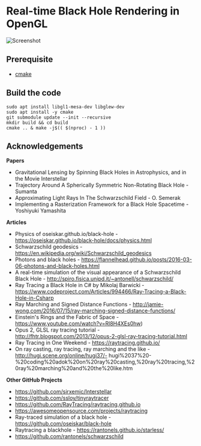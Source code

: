 # Real-time Black Hole Rendering in OpenGL

![Screenshot](docs/blackhole-screenrecord.gif)

## Prerequisite
- [cmake](https://cmake.org/)

## Build the code
```
sudo apt install libgl1-mesa-dev libglew-dev
sudo apt install -y cmake
git submodule update --init --recursive
mkdir build && cd build
cmake .. & make -j$(( $(nproc) - 1 ))
```

## Acknowledgements

**Papers**

- Gravitational Lensing by Spinning Black Holes in Astrophysics, and in the Movie Interstellar
- Trajectory Around A Spherically Symmetric Non-Rotating Black Hole - Sumanta
- Approximating Light Rays In The Schwarzschild Field - O. Semerak
- Implementing a Rasterization Framework for a Black Hole Spacetime - Yoshiyuki Yamashita

<!-- https://arxiv.org/pdf/1502.03808.pdf -->
<!-- https://arxiv.org/pdf/1109.0676.pdf -->
<!-- https://arxiv.org/pdf/1412.5650.pdf -->
<!-- https://pdfs.semanticscholar.org/56ff/9c575c29ae8ed6042e23075ff0ca00031ccc.pdfhttps://pdfs.semanticscholar.org/56ff/9c575c29ae8ed6042e23075ff0ca00031ccc.pdf -->

**Articles**

- Physics of oseiskar.github.io/black-hole - https://oseiskar.github.io/black-hole/docs/physics.html
- Schwarzschild geodesics - https://en.wikipedia.org/wiki/Schwarzschild_geodesics
- Photons and black holes - https://flannelhead.github.io/posts/2016-03-06-photons-and-black-holes.html
- A real-time simulation of the visual appearance of a Schwarzschild Black Hole - http://spiro.fisica.unipd.it/~antonell/schwarzschild/
- Ray Tracing a Black Hole in C# by Mikolaj Barwicki - https://www.codeproject.com/Articles/994466/Ray-Tracing-a-Black-Hole-in-Csharp
- Ray Marching and Signed Distance Functions - http://jamie-wong.com/2016/07/15/ray-marching-signed-distance-functions/
- Einstein's Rings and the Fabric of Space - https://www.youtube.com/watch?v=Rl8H4XEs0hw)
- Opus 2, GLSL ray tracing tutorial - http://fhtr.blogspot.com/2013/12/opus-2-glsl-ray-tracing-tutorial.html
- Ray Tracing in One Weekend - https://raytracing.github.io/
- On ray casting, ray tracing, ray marching and the like - http://hugi.scene.org/online/hugi37/- hugi%2037%20-%20coding%20adok%20on%20ray%20casting,%20ray%20tracing,%20ray%20marching%20and%20the%20like.htm

**Other GitHub Projects**

- https://github.com/sirxemic/Interstellar
- https://github.com/ssloy/tinyraytracer
- https://github.com/RayTracing/raytracing.github.io
- https://awesomeopensource.com/projects/raytracing
- Ray-traced simulation of a black hole - https://github.com/oseiskar/black-hole
- Raytracing a blackhole - https://rantonels.github.io/starless/
- https://github.com/rantonels/schwarzschild
